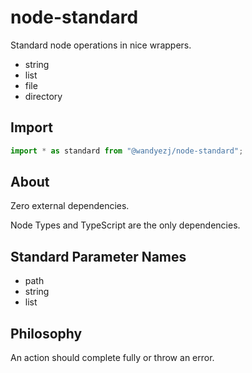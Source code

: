 # node-standard

Standard node operations in nice wrappers.

* string
* list
* file
* directory

## Import

```typescript
import * as standard from "@wandyezj/node-standard";
```

## About

Zero external dependencies.

Node Types and TypeScript are the only dependencies.

## Standard Parameter Names

* path
* string
* list

## Philosophy

An action should complete fully or throw an error.
